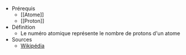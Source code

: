 - Prérequis
	- [[Atome]]
	- [[Proton]]
- Définition
	- Le numéro atomique représente le nombre de protons d'un atome
- Sources
	- [Wikipédia](https://fr.wikipedia.org/wiki/Num%C3%A9ro_atomique)
